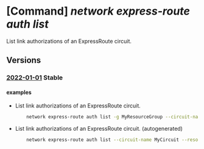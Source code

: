 # [Command] _network express-route auth list_

List link authorizations of an ExpressRoute circuit.

## Versions

### [2022-01-01](/Resources/mgmt-plane/L3N1YnNjcmlwdGlvbnMve30vcmVzb3VyY2Vncm91cHMve30vcHJvdmlkZXJzL21pY3Jvc29mdC5uZXR3b3JrL2V4cHJlc3Nyb3V0ZWNpcmN1aXRzL3t9L2F1dGhvcml6YXRpb25z/2022-01-01.xml) **Stable**

<!-- mgmt-plane /subscriptions/{}/resourcegroups/{}/providers/microsoft.network/expressroutecircuits/{}/authorizations 2022-01-01 -->

#### examples

- List link authorizations of an ExpressRoute circuit.
    ```bash
        network express-route auth list -g MyResourceGroup --circuit-name MyCircuit
    ```

- List link authorizations of an ExpressRoute circuit. (autogenerated)
    ```bash
        network express-route auth list --circuit-name MyCircuit --resource-group MyResourceGroup --subscription MySubscription
    ```
